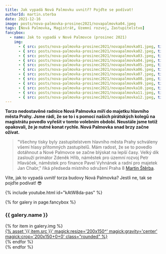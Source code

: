 ```yaml
---
title: Jak vypadá Nová Palmovku uvnitř? Pojďte se podívat!
authorId: martin.sterba
date: 2021-12-16
image: posts/nova-palmovka-prosinec2021/novapalmovka04.jpeg
tags: [Nová Palmovka, Magistrát, Územní rozvoj, Zastupitelstvo]
fancybox:
  - name: Jak to vypadá v Nové Palmovce (prosinec 2021)
    img:
      - { src: posts/nova-palmovka-prosinec2021/novapalmovka01.jpeg, title: Aktuální stav Nové Palmovky }
      - { src: posts/nova-palmovka-prosinec2021/novapalmovka02.jpeg, title: Aktuální stav Nové Palmovky }
      - { src: posts/nova-palmovka-prosinec2021/novapalmovka03.jpeg, title: Aktuální stav Nové Palmovky }
      - { src: posts/nova-palmovka-prosinec2021/novapalmovka04.jpeg, title: Aktuální stav Nové Palmovky }
      - { src: posts/nova-palmovka-prosinec2021/novapalmovka05.jpeg, title: Aktuální stav Nové Palmovky }
      - { src: posts/nova-palmovka-prosinec2021/novapalmovka06.jpeg, title: Aktuální stav Nové Palmovky }
      - { src: posts/nova-palmovka-prosinec2021/novapalmovka07.jpeg, title: Aktuální stav Nové Palmovky }
      - { src: posts/nova-palmovka-prosinec2021/novapalmovka08.jpeg, title: Aktuální stav Nové Palmovky }      
      - { src: posts/nova-palmovka-prosinec2021/novapalmovka09.jpeg, title: Aktuální stav Nové Palmovky }
      - { src: posts/nova-palmovka-prosinec2021/novapalmovka10.jpeg, title: Aktuální stav Nové Palmovky }
      - { src: posts/nova-palmovka-prosinec2021/novapalmovka11.jpeg, title: Aktuální stav Nové Palmovky }
      - { src: posts/nova-palmovka-prosinec2021/novapalmovka12.jpeg, title: Aktuální stav Nové Palmovky }
---
```


**Torzo nedostavěné radnice Nová Palmovka míří do majetku hlavního města Prahy. Jsme rádi, že se to i s pomocí našich pirátských kolegů na magistrátu povedlo vyřešit v tomto volebním období. Neustále jsme totiž opakovali, že je nutné konat rychle. Nová Palmovka snad brzy začne ožívat.**

>"Všechny tisky byly zastupitelstvem hlavního města Prahy schváleny všemi hlasy přítomných zastupitelů. Mám radost, že se to povedlo dotáhnout a Nové Palmovce se začne blýskat na lepší časy. Velký dík zaslouží primátor Zdeněk Hřib, náměstek pro územní rozvoj Petr Hlaváček, náměstek pro finance Pavel Vyhnánek a radní pro majetek Jan Chabr," říká předseda místního sdružení Praha 8 [Martin Štěrba](https://praha8.pirati.cz/lide/martin-sterba.html).

Víte, jak to vypadá uvnitř torza budovy Nová Palmovka? Jestli ne, tak se pojďte podívat! 😎

{% include youtube.html id="kAtW8da-pas" %}

{% for galery in page.fancybox %}
<div class="mt-4">
  <h3>{{ galery.name }}</h3>
  <div class="grid grid-cols-4 gap-4">
  {% for item in galery.img %}
    <div class="">
      <a data-fancybox="gallery" href="{% asset '{{ item.src }}' @path %}" data-caption="{{ item.title }}">{% asset '{{ item.src }}' magick:resize='200x150^' magick:gravity='center' magick:crop='200x150+0+0' class="rounded" %}</a>
    </div>
  {% endfor %}
  </div>
</div>
{% endfor %}
 
